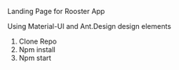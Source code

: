 Landing Page for Rooster App

Using Material-UI and Ant.Design design elements
 
1. Clone Repo
2. Npm install
3. Npm start

 
 
